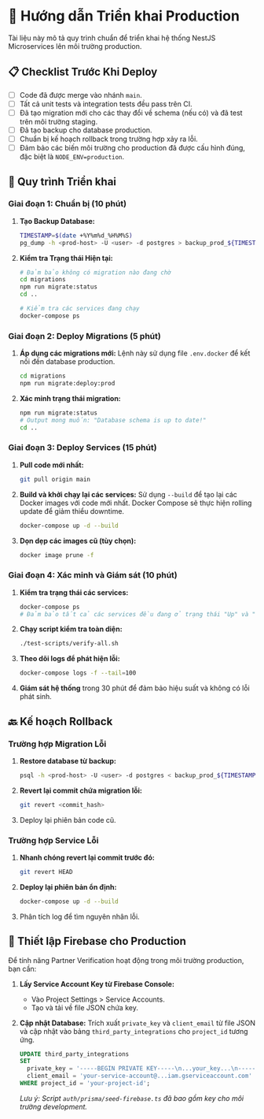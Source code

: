 # 🚀 Hướng dẫn Triển khai Production

Tài liệu này mô tả quy trình chuẩn để triển khai hệ thống NestJS Microservices lên môi trường production.

## 📋 Checklist Trước Khi Deploy

*   [ ] Code đã được merge vào nhánh `main`.
*   [ ] Tất cả unit tests và integration tests đều pass trên CI.
*   [ ] Đã tạo migration mới cho các thay đổi về schema (nếu có) và đã test trên môi trường staging.
*   [ ] Đã tạo backup cho database production.
*   [ ] Chuẩn bị kế hoạch rollback trong trường hợp xảy ra lỗi.
*   [ ] Đảm bảo các biến môi trường cho production đã được cấu hình đúng, đặc biệt là `NODE_ENV=production`.

## 🔄 Quy trình Triển khai

### Giai đoạn 1: Chuẩn bị (10 phút)

1.  **Tạo Backup Database:**
    ```bash
    TIMESTAMP=$(date +%Y%m%d_%H%M%S)
    pg_dump -h <prod-host> -U <user> -d postgres > backup_prod_${TIMESTAMP}.sql
    ```

2.  **Kiểm tra Trạng thái Hiện tại:**
    ```bash
    # Đảm bảo không có migration nào đang chờ
    cd migrations
    npm run migrate:status
    cd ..
    
    # Kiểm tra các services đang chạy
    docker-compose ps
    ```

### Giai đoạn 2: Deploy Migrations (5 phút)

1.  **Áp dụng các migrations mới:**
    Lệnh này sử dụng file `.env.docker` để kết nối đến database production.
    ```bash
    cd migrations
    npm run migrate:deploy:prod
    ```

2.  **Xác minh trạng thái migration:**
    ```bash
    npm run migrate:status
    # Output mong muốn: "Database schema is up to date!"
    cd ..
    ```

### Giai đoạn 3: Deploy Services (15 phút)

1.  **Pull code mới nhất:**
    ```bash
    git pull origin main
    ```

2.  **Build và khởi chạy lại các services:**
    Sử dụng `--build` để tạo lại các Docker images với code mới nhất. Docker Compose sẽ thực hiện rolling update để giảm thiểu downtime.
    ```bash
    docker-compose up -d --build
    ```

3.  **Dọn dẹp các images cũ (tùy chọn):**
    ```bash
    docker image prune -f
    ```

### Giai đoạn 4: Xác minh và Giám sát (10 phút)

1.  **Kiểm tra trạng thái các services:**
    ```bash
    docker-compose ps
    # Đảm bảo tất cả các services đều đang ở trạng thái "Up" và "healthy"
    ```

2.  **Chạy script kiểm tra toàn diện:**
    ```bash
    ./test-scripts/verify-all.sh
    ```

3.  **Theo dõi logs để phát hiện lỗi:**
    ```bash
    docker-compose logs -f --tail=100
    ```

4.  **Giám sát hệ thống** trong 30 phút để đảm bảo hiệu suất và không có lỗi phát sinh.

## 🔙 Kế hoạch Rollback

### Trường hợp Migration Lỗi

1.  **Restore database từ backup:**
    ```bash
    psql -h <prod-host> -U <user> -d postgres < backup_prod_${TIMESTAMP}.sql
    ```
2.  **Revert lại commit chứa migration lỗi:**
    ```bash
    git revert <commit_hash>
    ```
3.  Deploy lại phiên bản code cũ.

### Trường hợp Service Lỗi

1.  **Nhanh chóng revert lại commit trước đó:**
    ```bash
    git revert HEAD
    ```
2.  **Deploy lại phiên bản ổn định:**
    ```bash
    docker-compose up -d --build
    ```
3.  Phân tích log để tìm nguyên nhân lỗi.

## 🔐 Thiết lập Firebase cho Production

Để tính năng Partner Verification hoạt động trong môi trường production, bạn cần:

1.  **Lấy Service Account Key từ Firebase Console:**
    *   Vào Project Settings > Service Accounts.
    *   Tạo và tải về file JSON chứa key.

2.  **Cập nhật Database:**
    Trích xuất `private_key` và `client_email` từ file JSON và cập nhật vào bảng `third_party_integrations` cho `project_id` tương ứng.
    ```sql
    UPDATE third_party_integrations 
    SET 
      private_key = '-----BEGIN PRIVATE KEY-----\n...your_key...\n-----END PRIVATE KEY-----\n',
      client_email = 'your-service-account@...iam.gserviceaccount.com'
    WHERE project_id = 'your-project-id';
    ```
    *Lưu ý: Script `auth/prisma/seed-firebase.ts` đã bao gồm key cho môi trường development.*

